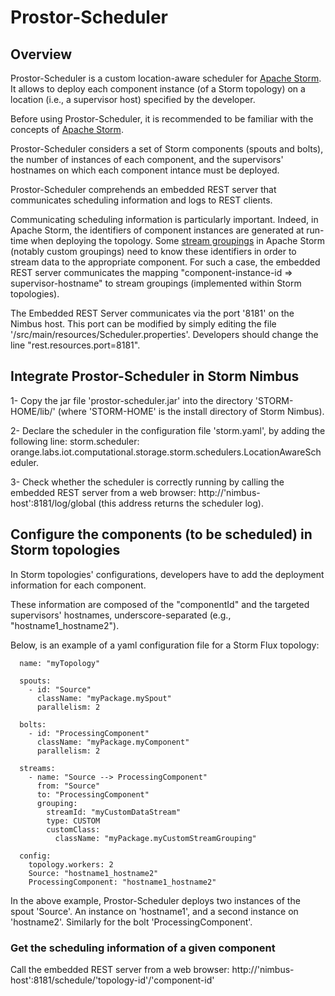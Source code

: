 # Prostor-Scheduler

## Overview
Prostor-Scheduler is a custom location-aware scheduler for [Apache Storm](http://storm.apache.org/). It allows to deploy each component instance (of a Storm topology) on a location (i.e., a supervisor host) specified by the developer.

Before using Prostor-Scheduler, it is recommended to be familiar with the concepts of [Apache Storm](http://storm.apache.org/).

Prostor-Scheduler considers a set of Storm components (spouts and bolts), the number of instances of each component, and the supervisors' hostnames on which each component intance must be deployed.

Prostor-Scheduler comprehends an embedded REST server that communicates scheduling information and logs to REST clients.

Communicating scheduling information is particularly important. Indeed, in Apache Storm, the identifiers of component instances are generated at run-time when deploying the topology.  Some [stream groupings](http://storm.apache.org/releases/current/Concepts.html) in Apache Storm (notably custom groupings) need to know these identifiers in order to stream data to the appropriate component.  For such a case, the embedded REST server  communicates the mapping "component-instance-id => supervisor-hostname" to stream groupings (implemented within Storm topologies). 

The Embedded REST Server communicates via the port '8181' on the Nimbus host.  This port can be modified by simply editing the file '/src/main/resources/Scheduler.properties'. Developers should change the line "rest.resources.port=8181".


## Integrate Prostor-Scheduler in Storm Nimbus
1- Copy the jar file 'prostor-scheduler.jar' into the directory 'STORM-HOME/lib/' (where 'STORM-HOME' is the install directory of Storm Nimbus).

2- Declare the scheduler in the configuration file 'storm.yaml', by adding the following line:
 storm.scheduler: orange.labs.iot.computational.storage.storm.schedulers.LocationAwareScheduler. 

3- Check whether the scheduler is correctly running by calling the embedded REST server from a web browser: 
   http://'nimbus-host':8181/log/global  (this address returns the scheduler log).


## Configure the components (to be scheduled) in Storm topologies  
In Storm topologies' configurations, developers have to add the deployment information for each component. 

These information are composed of the "componentId" and the targeted supervisors' hostnames, underscore-separated (e.g., "hostname1_hostname2").

Below, is an example of a yaml configuration file for a Storm Flux topology:

```
  name: "myTopology"

  spouts:
    - id: "Source"
      className: "myPackage.mySpout"
      parallelism: 2

  bolts:
    - id: "ProcessingComponent"
      className: "myPackage.myComponent"
      parallelism: 2
    
  streams:
    - name: "Source --> ProcessingComponent"
      from: "Source"
      to: "ProcessingComponent"
      grouping: 
        streamId: "myCustomDataStream"
        type: CUSTOM
        customClass:
          className: "myPackage.myCustomStreamGrouping"
        
  config:
    topology.workers: 2
    Source: "hostname1_hostname2"
    ProcessingComponent: "hostname1_hostname2"
```

In the above example, Prostor-Scheduler deploys two instances of the spout 'Source'. An instance on 'hostname1', and a second instance on 'hostname2'.  Similarly for the bolt 'ProcessingComponent'.

### Get the scheduling information of a given component
Call the embedded REST server from a web browser: 
http://'nimbus-host':8181/schedule/'topology-id'/'component-id'

